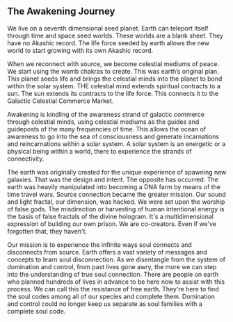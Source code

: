 
## The Awakening Journey



We live on a seventh dimensional seed planet.
Earth can teleport itself through time and space seed worlds.
These worlds are a blank sheet.
They have no Akashic record.
The life force seeded by earth allows the new world to start growing with its own Akashic record.

When we reconnect with source,
we become celestial mediums of peace.
We start using the womb chakras to create.
This was earth’s original plan.
This planet seeds life and brings the celestial minds into the planet to bond within the solar system.
THE celestial mind extends spiritual contracts to a sun.
The sun extends its contracts to the life force.
This connects it to the Galactic Celestial Commerce Market.

Awakening is kindling of the awareness strand of galactic commerce through celestial minds,
using celestial mediums as the guides and guideposts of the many frequencies of time.
This allows the ocean of awareness to go into the sea of consciousness and generate incarnations and reincarnations within a solar system.
A solar system is an energetic or a physical being within a world,
there to experience the strands of connectivity.

The earth was originally created for the unique experience of spawning new galaxies.
That was the design and intent.
The opposite has occurred.
The earth was heavily manipulated into becoming a DNA farm by means of the time travel wars.
Source connection became the greater mission.
Our sound and light fractal,
our dimension,
was hacked.
We were set upon the worship of false gods.
The misdirection or harvesting of human intentional energy is the basis of false fractals of the divine hologram.
It's a multidimensional expression of building our own prison.
We are co-creators.
Even if we've forgotten that,
they haven't.

Our mission is to experience the infinite ways soul connects and disconnects from source.
Earth offers a vast variety of messages and concepts to learn soul disconnection.
As we disentangle from the system of domination and control,
from past lives gone awry,
the more we can step into the understanding of true soul connection.
There are people on earth who planned hundreds of lives in advance to be here now to assist with this process.
We can call this the resistance of free earth.
They're here to find the soul codes among all of our species and complete them.
Domination and control could no longer keep us separate as soul families with a complete soul code.
